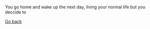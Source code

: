 You go home and wake up the next day, living your normal life but you deccide to 

[Go back](../situations/start-abandoned-house.md)
